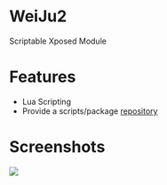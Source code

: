 # WeiJu2
Scriptable Xposed Module

# Features
- Lua Scripting
- Provide a scripts/package [repository](https://github.com/ikws4/WeiJu2-Scripts)


# Screenshots

<img src="https://user-images.githubusercontent.com/47056144/183251553-9dce66f7-953c-45b9-b741-0ae8e0b567af.png" />
